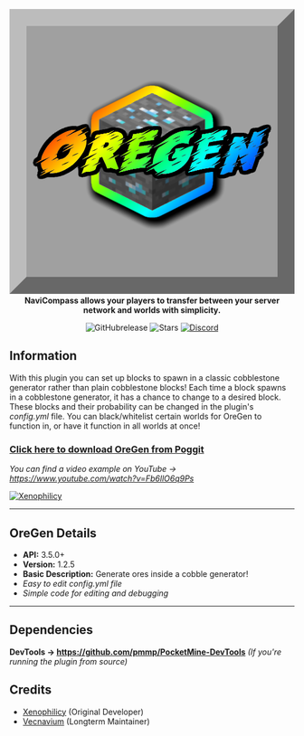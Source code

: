 <p align="center">
    <a href="https://github.com/Xenophilicy/OreGen"><img src="https://github.com/Xenophilicy/OreGen/blob/master/icon.png"></img></a><br>
    <b>NaviCompass allows your players to transfer between your server network and worlds with simplicity.</b>
</p>

<p align="center">
    <img alt="GitHubrelease" src="https://img.shields.io/github/v/release/Xenophilicy/OreGen?label=release&sort=semver">
      <img alt="Stars" src= "https://img.shields.io/github/stars/Xenophilicy/OreGen?style=for-the-badge">
    <a href="https://discord.gg/6M9tGyWPjr"><img src="https://img.shields.io/discord/837701868649709568?label=discord&color=7289DA&logo=discord" alt="Discord" /></a>
</p>

## Information
With this plugin you can set up blocks to spawn in a classic cobblestone generator rather than plain cobblestone blocks! Each time a block spawns in a cobblestone generator, it has a chance to change to a desired block. These blocks and their probability can be changed in the plugin's *config.yml* file. You can black/whitelist certain worlds for OreGen to function in, or have it function in all worlds at once!

### [Click here to download OreGen from Poggit](https://poggit.pmmp.io/p/OreGen/)

*You can find a video example on YouTube → https://www.youtube.com/watch?v=Fb6llO6q9Ps*

[![Xenophilicy](https://img.youtube.com/vi/Fb6llO6q9Ps/0.jpg)](https://www.youtube.com/watch?v=Fb6llO6q9Ps)
***

## OreGen Details
* **API:** 3.5.0+
* **Version:** 1.2.5
* **Basic Description:** Generate ores inside a cobble generator!
* *Easy to edit config.yml file*
* *Simple code for editing and debugging*
***

## Dependencies
**DevTools → https://github.com/pmmp/PocketMine-DevTools** *(If you're running the plugin from source)*

## Credits
* [Xenophilicy](https://github.com/Xenophilicy/) (Original Developer)
* [Vecnavium](https://github.com/Vecnavium/) (Longterm Maintainer)

